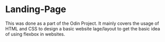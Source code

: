 # Landing-Page
This was done as a part of the Odin Project. It mainly covers the usage of HTML and CSS to design a basic website lage/layout to get the basic idea of using flexbox in websites.
